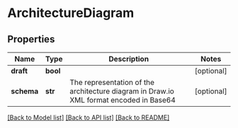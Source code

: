 # ArchitectureDiagram

## Properties
Name | Type | Description | Notes
------------ | ------------- | ------------- | -------------
**draft** | **bool** |  | [optional] 
**schema** | **str** | The representation of the architecture diagram in Draw.io XML format encoded in Base64 | [optional] 

[[Back to Model list]](../README.md#documentation-for-models) [[Back to API list]](../README.md#documentation-for-api-endpoints) [[Back to README]](../README.md)


